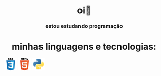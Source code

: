 <h1 align="center">oi👋</h1>
<h3 align="center">estou estudando programação</h3>
<h1 align="center">minhas linguagens e tecnologias:</h1>
<div>
<img src ="https://raw.githubusercontent.com/devicons/devicon/master/icons/css3/css3-original-wordmark.svg" alt="css3" width="40" heigth="40">
<img src="https://raw.githubusercontent.com/devicons/devicon/master/icons/html5/html5-original-wordmark.svg" alt="html5" width="40" heigth="40">
<img src="https://raw.githubusercontent.com/devicons/devicon/master/icons/python/python-original.svg" alt="python" width="40" heigth="40">
</div>